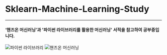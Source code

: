 # Sklearn-Machine-Learning-Study

***

#### ‘핸즈온 머신러닝’과 '파이썬 라이브러리를 활용한 머신러닝' 서적을 참고하여 공부중입니다. 


![파이썬 라이브러리](https://user-images.githubusercontent.com/55140109/127477462-5c6e47a0-ba90-4951-96a2-d507ec98703e.jpg)
![핸즈온 머신러닝](https://user-images.githubusercontent.com/55140109/127477488-54ca2bd2-4820-470b-8448-926969f813fb.jpg)
